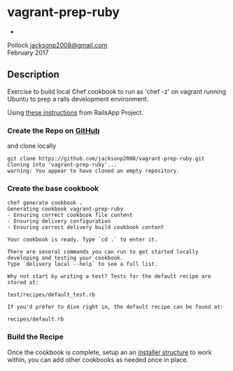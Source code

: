 # vagrant-prep-ruby
-
Pollock [jacksonp2008@gmail.com](mailto:jacksonp2008@gmail.com)  
February 2017

## Description

Exercise to build local Chef cookbook to run as 'chef -z' on vagrant running Ubuntu to prep a rails development environment.

Using [these instructions](http://railsapps.github.io/installrubyonrails-ubuntu.html) from RailsApp Project.

### Create the Repo on [GitHub](https://github.com/jacksonp2008/vagrant-prep-ruby)

and clone locally

```
git clone https://github.com/jacksonp2008/vagrant-prep-ruby.git
Cloning into 'vagrant-prep-ruby'...
warning: You appear to have cloned an empty repository.
```
### Create the base cookbook

```
chef generate cookbook .
Generating cookbook vagrant-prep-ruby
- Ensuring correct cookbook file content
- Ensuring delivery configuration
- Ensuring correct delivery build cookbook content

Your cookbook is ready. Type `cd .` to enter it.

There are several commands you can run to get started locally developing and testing your cookbook.
Type `delivery local --help` to see a full list.

Why not start by writing a test? Tests for the default recipe are stored at:

test/recipes/default_test.rb

If you'd prefer to dive right in, the default recipe can be found at:

recipes/default.rb

```

### Build the Recipe

Once the cookbook is complete, setup an an [installer structure](https://github.com/jacksonp2008/vagrant-builds) to work within, you can add other cookbooks as needed once in place.

